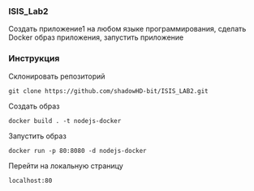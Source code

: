 ### ISIS_Lab2
Создать приложение1 на любом языке программирования, сделать Docker образ приложения, запустить приложение

### Инструкция
Склонировать репозиторий
```
git clone https://github.com/shadowHD-bit/ISIS_LAB2.git
```
Создать образ
```
docker build . -t nodejs-docker
```
Запустить образ
```
docker run -p 80:8080 -d nodejs-docker
```
Перейти на локальную страницу
```
localhost:80
```